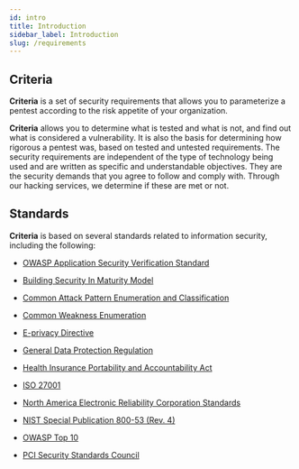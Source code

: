 ```yaml
---
id: intro
title: Introduction
sidebar_label: Introduction
slug: /requirements
---
```


## Criteria

**Criteria** is a set of security requirements
that allows you to parameterize a pentest
according to the risk appetite of your organization.

**Criteria** allows you to determine what is tested and what is not,
and find out what is considered a vulnerability.
It is also the basis for determining how rigorous a pentest was,
based on tested and untested requirements.
The security requirements are independent of the type of technology being used
and are written as specific and understandable objectives.
They are the security demands that you agree to follow and comply with.
Through our hacking services, we determine if these are met or not.

## Standards

**Criteria** is based on several standards
related to information security, including the following:

- [OWASP Application Security Verification Standard](https://www.owasp.org/index.php/Category:OWASP_Application_Security_Verification_Standard_Project)

- [Building Security In Maturity Model](https://www.bsimm.com/download.html)

- [Common Attack Pattern Enumeration and Classification](https://capec.mitre.org/index.html)

- [Common Weakness Enumeration](https://cwe.mitre.org/)

- [E-privacy Directive](https://edps.europa.eu/data-protection/our-work/subjects/eprivacy-directive_en)

- [General Data Protection Regulation](https://gdpr-info.eu/)

- [Health Insurance Portability and Accountability Act](https://www.hhs.gov/hipaa/for-professionals/security/laws-regulations/index.html)

- [ISO 27001](https://www.iso.org/isoiec-27001-information-security.html)

- [North America Electronic Reliability Corporation Standards](https://www.nerc.com/pa/Stand/Pages/Default.aspx)

- [NIST Special Publication 800-53 (Rev. 4)](https://nvd.nist.gov/800-53/Rev4)

- [OWASP Top 10](https://owasp.org/www-project-top-ten/)

- [PCI Security Standards Council](https://www.pcisecuritystandards.org/)
